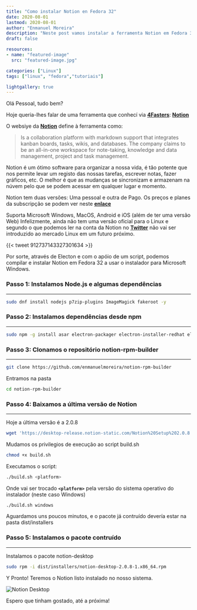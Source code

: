```yaml
---
title: "Como instalar Notion en Fedora 32"
date: 2020-08-01
lastmod: 2020-08-01
author: "Enmanuel Moreira"
description: "Neste post vamos instalar a ferramenta Notion em Fedora 32" 
draft: false

resources:
- name: "featured-image"
  src: "featured-image.jpg"

categories: ["Linux"]
tags: ["linux", "fedora","tutoriais"]

lightgallery: true
---
```


<!--more-->

Olá Pessoal, tudo bem?

Hoje queria-lhes falar de uma ferramenta que conhecí via **[4Fasters](https://4fasters.com.br)**: **[Notion](https://notion.so/)**  

O websiye da **[Notion](https://notion.so/)** define à ferramenta como:  
> Is a collaboration platform with markdown support that integrates kanban boards, tasks, wikis, and databases. The company claims to be an all-in-one workspace for note-taking, knowledge and data management, project and task management.  

Notion é um ótimo software para organizar a nossa vida, é tão potente que nos permite levar um registo das nossas tarefas, escrever notas, fazer gráficos, etc. O melhor é que as mudanças se sincronizam e armazenam na núvem pelo que se podem acessar em qualquer lugar e momento.  

Notion tem duas versões: Uma pessoal e outra de Pago. Os preços e planes da subscripção se podem ver neste **[enlace](https://www.notion.so/pricing)**  

Suporta Microsoft Windows, MacOS, Android e iOS (além de ter uma versão Web) Infelizmente, ainda não tem uma versão oficial para o Linux e segundo o que podemos ler na conta da Notion no **[Twitter](https://twitter.com/NotionHQ)** não vai ser introduzido ao mercado Linux em um futuro próximo.  

{{< tweet 912737143327301634 >}}

Por sorte, através de Electon e com o apóio de um script, podemos compilar e instalar Notion em Fedora 32 a usar o instalador para Microsoft Windows.

### Passo 1: Instalamos Node.js e algumas dependências  

***

```bash
sudo dnf install nodejs p7zip-plugins ImageMagick fakeroot -y
```

### Passo 2: Instalamos dependências desde npm

***

```bash
sudo npm -g install asar electron-packager electron-installer-redhat electron-installer-debian
```

### Passo 3: Clonamos o repositório notion-rpm-builder  

***

```bash
git clone https://github.com/enmanuelmoreira/notion-rpm-builder
```

Entramos na pasta  

```bash
cd notion-rpm-builder
```

### Passo 4: Baixamos a última versão de Notion

***

Hoje a última versão é a 2.0.8  

```bash
wget 'https://desktop-release.notion-static.com/Notion%20Setup%202.0.8.exe' -O notion.exe
```

Mudamos os privilegios de execução ao script build.sh  

```bash
chmod +x build.sh
```

Executamos o script:  

```bash
./build.sh <platform>
```

Onde vai ser trocado **`<platform>`** pela versão do sistema operativo do instalador (neste caso Windows)  

```bash
./build.sh windows
```

Aguardamos uns poucos minutos, e o pacote já contruído devería estar na pasta dist/installers

### Passo 5: Instalamos o pacote contruído  

***

Instalamos o pacote notion-desktop

```bash
sudo rpm -i dist/installers/notion-desktop-2.0.8-1.x86_64.rpm
```

Y Pronto! Teremos o Notion listo instalado no nosso sistema.  

![Notion Desktop](/images/notion-fedora-32/notion-desktop.png "Ecrã Principal")  

Espero que tinham gostado, até a próxima!
